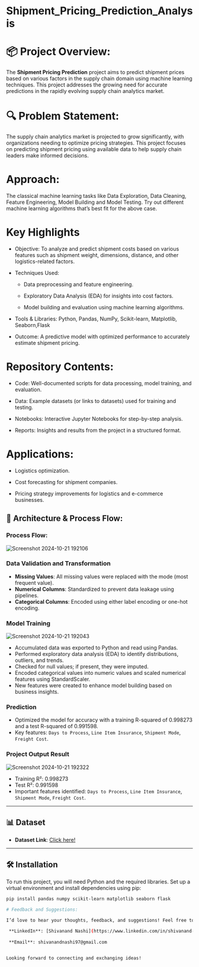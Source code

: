 # Shipment_Pricing_Prediction_Analysis

# 📦 Project Overview:
The **Shipment Pricing Prediction** project aims to predict shipment prices based on various factors in the supply chain domain using machine learning techniques. This project addresses the growing need for accurate predictions in the rapidly evolving supply chain analytics market.

# 🔍 Problem Statement:
The supply chain analytics market is projected to grow significantly, with organizations needing to optimize pricing strategies. This project focuses on predicting shipment pricing using available data to help supply chain leaders make informed decisions.

# Approach: 
The classical machine learning tasks like Data Exploration, Data Cleaning,
Feature Engineering, Model Building and Model Testing. Try out different machine
learning algorithms that’s best fit for the above case.

# Key Highlights

* Objective: To analyze and predict shipment costs based on various features such as shipment weight, dimensions, distance, and other logistics-related factors.

* Techniques Used: 
  
  * Data preprocessing and feature engineering.
  
  * Exploratory Data Analysis (EDA) for insights into cost factors.
 
  * Model building and evaluation using machine learning algorithms.

* Tools & Libraries: Python, Pandas, NumPy, Scikit-learn, Matplotlib, Seaborn,Flask

*  Outcome: A predictive model with optimized performance to accurately estimate shipment pricing.

# Repository Contents:
  
  * Code: Well-documented scripts for data processing, model training, and evaluation.

  * Data: Example datasets (or links to datasets) used for training and testing.
  
  * Notebooks: Interactive Jupyter Notebooks for step-by-step analysis.
  
  * Reports: Insights and results from the project in a structured format.
#   Applications:
    
* Logistics optimization.

* Cost forecasting for shipment companies.
    
* Pricing strategy improvements for logistics and e-commerce businesses.

## 🔄 Architecture & Process Flow:
### Process Flow:
![Screenshot 2024-10-21 192106](https://github.com/user-attachments/assets/4769bfdb-4777-4845-833b-b0405f3447eb)
 <!-- Ensure to replace with the correct path to your image -->

### Data Validation and Transformation
- **Missing Values**: All missing values were replaced with the mode (most frequent value).
- **Numerical Columns**: Standardized to prevent data leakage using pipelines.
- **Categorical Columns**: Encoded using either label encoding or one-hot encoding.

### Model Training
![Screenshot 2024-10-21 192043](https://github.com/user-attachments/assets/b38f85b8-5d8c-4688-b1ef-20f8042852a3)
  
- Accumulated data was exported to Python and read using Pandas.
- Performed exploratory data analysis (EDA) to identify distributions, outliers, and trends.
- Checked for null values; if present, they were imputed.
- Encoded categorical values into numeric values and scaled numerical features using StandardScaler.
- New features were created to enhance model building based on business insights.

### Prediction
- Optimized the model for accuracy with a training R-squared of 0.998273 and a test R-squared of 0.991598.
- Key features: `Days to Process`, `Line Item Insurance`, `Shipment Mode`, `Freight Cost`.

### Project Output Result
![Screenshot 2024-10-21 192322](https://github.com/user-attachments/assets/5eef75a0-e9b0-4001-b154-20d5e9dddf64)

- Training R²: 0.998273
- Test R²: 0.991598
- Important features identified: `Days to Process`, `Line Item Insurance`, `Shipment Mode`, `Freight Cost`.

---
## 📊 Dataset
- **Dataset Link**: [Click here!](https://www.kaggle.com/datasets/divyeshardeshana/supply-chain-shipment-pricing-data)

---
## 🛠️ Installation
To run this project, you will need Python and the required libraries. Set up a virtual environment and install dependencies using pip:

```bash
pip install pandas numpy scikit-learn matplotlib seaborn flask

# Feedback and Suggestions:

I’d love to hear your thoughts, feedback, and suggestions! Feel free to connect with me:

 **LinkedIn**: [Shivanand Nashi](https://www.linkedin.com/in/shivanand-s-nashi-79579821a)
 
 **Email**: shivanandnashi97@gmail.com


Looking forward to connecting and exchanging ideas!
